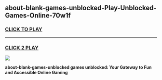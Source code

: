 
## about-blank-games-unblocked-Play-Unblocked-Games-Online-70w1f
<h3>
<a href="https://premium76.site?title=about-blank-games-unblocked&ref=25A">CLICK TO PLAY</a></h3>
<hr>

<h3>
<a href="https://premium76.site?title=about-blank-games-unblocked&ref=25A">CLICK 2 PLAY</a>
  
</h3>

<a href="https://premium76.site?title=about-blank-games-unblocked&ref=25A"><img src="https://clearcache.store/games.png"></a>


**about-blank-games-unblocked games unblocked: Your Gateway to Fun and Accessible Online Gaming**

